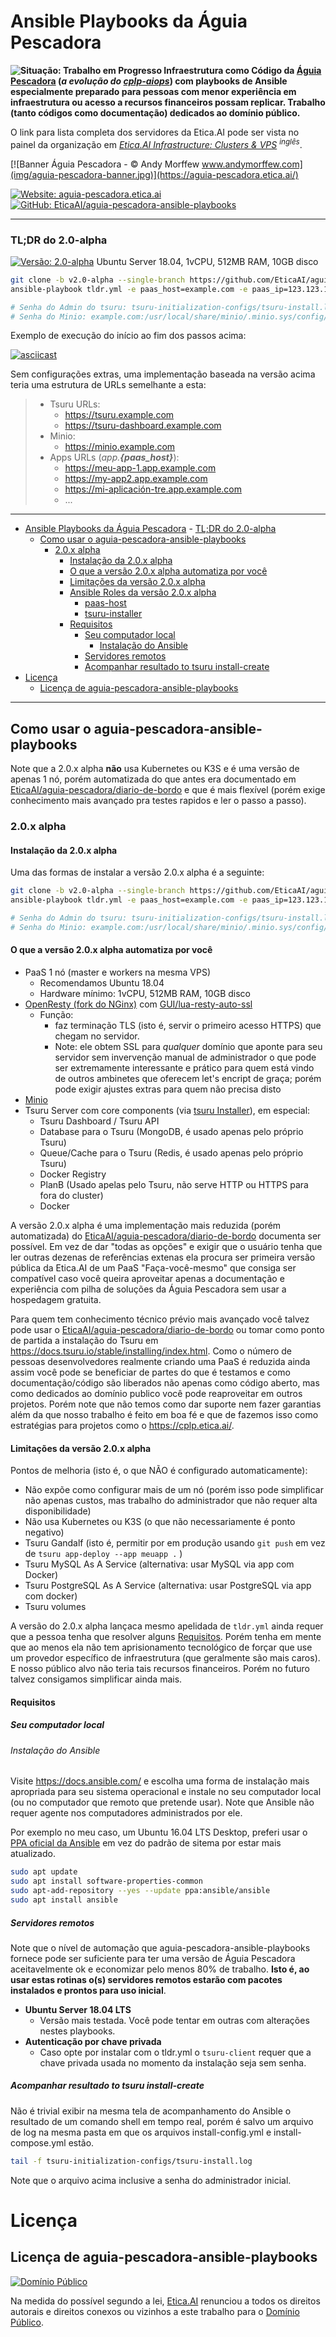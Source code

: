 # Ansible Playbooks da Águia Pescadora

**![Situação: Trabalho em Progresso](img/badges/status-work-in-progress.svg)
Infraestrutura como Código da [Águia Pescadora](https://aguia-pescadora.etica.ai/)
(_a evolução do [cplp-aiops](https://github.com/fititnt/cplp-aiops)_)
com playbooks de Ansible especialmente preparado para pessoas com menor
experiência em infraestrutura ou acesso a recursos financeiros possam replicar.
Trabalho (tanto códigos como documentação) dedicados ao domínio público.**

O link para lista completa dos servidores da Etica.AI pode ser vista no painel da
organização em _[Etica.AI Infrastructure: Clusters & VPS](https://github.com/orgs/EticaAI/projects/2) <sup>inglês</sup>_.

<!--
Acompanhe as versões lançadas usando Ansible em <https://github.com/EticaAI/aguia-pescadora-ansible-playbooks/releases>.
-->

<!-- https://aguia-pescadora.etica.ai/evolucao -->

[![Banner Águia Pescadora - © Andy Morffew www.andymorffew.com](img/aguia-pescadora-banner.jpg)](https://aguia-pescadora.etica.ai/)

[![Website: aguia-pescadora.etica.ai](img/badges/website.svg)](https://aguia-pescadora.etica.ai) [![GitHub: EticaAI/aguia-pescadora-ansible-playbooks](img/badges/github.svg)](https://github.com/EticaAI/aguia-pescadora-ansible-playbooks)

---

### TL;DR do 2.0-alpha

[![Versão: 2.0-alpha](img/badges/version-2.0-alpha.svg)](https://aguia-pescadora.etica.ai/evolucao/) Ubuntu Server 18.04, 1vCPU, 512MB RAM, 10GB disco

```bash
git clone -b v2.0-alpha --single-branch https://github.com/EticaAI/aguia-pescadora-ansible-playbooks.git .
ansible-playbook tldr.yml -e paas_host=example.com -e paas_ip=123.123.123.123

# Senha do Admin do tsuru: tsuru-initialization-configs/tsuru-install.log
# Senha do Minio: example.com:/usr/local/share/minio/.minio.sys/config/config.json
```
Exemplo de execução do início ao fim dos passos acima:

[![asciicast](https://asciinema.org/a/XVvYrlSyQPeipOX1GHwYdy5bR.svg)](https://asciinema.org/a/XVvYrlSyQPeipOX1GHwYdy5bR)

Sem configurações extras, uma implementação baseada na versão acima teria uma
estrutura de URLs semelhante a esta:

> - Tsuru URLs:
>   - https://tsuru.example.com
>   - https://tsuru-dashboard.example.com
> - Minio:
>   - https://minio.example.com
> - Apps URLs (_app.**{paas_host}**_):
>   - https://meu-app-1.app.example.com
>   - https://my-app2.app.example.com
>   - https://mi-aplicación-tre.app.example.com
>   - ...

---

<!-- TOC depthFrom:1 -->

- [Ansible Playbooks da Águia Pescadora](#ansible-playbooks-da-águia-pescadora)
        - [TL;DR do 2.0-alpha](#tldr-do-20-alpha)
    - [Como usar o aguia-pescadora-ansible-playbooks](#como-usar-o-aguia-pescadora-ansible-playbooks)
        - [2.0.x alpha](#20x-alpha)
            - [Instalação da 2.0.x alpha](#instalação-da-20x-alpha)
            - [O que a versão 2.0.x alpha automatiza por você](#o-que-a-versão-20x-alpha-automatiza-por-você)
            - [Limitações da versão 2.0.x alpha](#limitações-da-versão-20x-alpha)
            - [Ansible Roles da versão 2.0.x alpha](#ansible-roles-da-versão-20x-alpha)
                - [paas-host](#paas-host)
                - [tsuru-installer](#tsuru-installer)
            - [Requisitos](#requisitos)
                - [Seu computador local](#seu-computador-local)
                    - [Instalação do Ansible](#instalação-do-ansible)
                - [Servidores remotos](#servidores-remotos)
                - [Acompanhar resultado to tsuru install-create](#acompanhar-resultado-to-tsuru-install-create)
- [Licença](#licença)
    - [Licença de aguia-pescadora-ansible-playbooks](#licença-de-aguia-pescadora-ansible-playbooks)

<!-- /TOC -->

----

<!--
@TODO saber mais sobre o AWX Project https://github.com/ansible/awx (fititnt, 2019-06-29 04:15 BRT)
-->

## Como usar o aguia-pescadora-ansible-playbooks

Note que a 2.0.x alpha **não** usa Kubernetes ou K3S e é uma versão de apenas 1 nó,
porém automatizada do que antes era documentado em [EticaAI/aguia-pescadora/diario-de-bordo](https://github.com/EticaAI/aguia-pescadora/tree/master/diario-de-bordo) e que é mais flexível (porém exige conhecimento mais avançado
pra testes rapidos e ler o passo a passo).

### 2.0.x alpha

#### Instalação da 2.0.x alpha
Uma das formas de instalar a versão 2.0.x alpha é a seguinte:

```bash
git clone -b v2.0-alpha --single-branch https://github.com/EticaAI/aguia-pescadora-ansible-playbooks.git .
ansible-playbook tldr.yml -e paas_host=example.com -e paas_ip=123.123.123.123

# Senha do Admin do tsuru: tsuru-initialization-configs/tsuru-install.log
# Senha do Minio: example.com:/usr/local/share/minio/.minio.sys/config/config.json
```

#### O que a versão 2.0.x alpha automatiza por você

- PaaS 1 nó (master e workers na mesma VPS)
  - Recomendamos Ubuntu 18.04
  - Hardware mínimo: 1vCPU, 512MB RAM, 10GB disco
- [OpenResty (fork do NGinx)](https://openresty.org) com [GUI/lua-resty-auto-ssl](https://github.com/GUI/lua-resty-auto-ssl)
  - Função:
    - faz terminação TLS (isto é, servir o primeiro acesso HTTPS) que chegam no servidor.
    - Note: ele obtem SSL para _qualquer_ domínio que aponte para seu servidor
      sem invervenção manual de administrador o que pode ser extremamente
      interessante e prático para quem está vindo de outros ambinetes que
      oferecem let's encript de graça; porém pode exigir ajustes extras para
      quem não precisa disto
- [Minio](https://min.io/)
- Tsuru Server com core components (via [tsuru Installer](https://docs.tsuru.io/stable/installing/using-tsuru-installer.html)), em especial:
  - Tsuru Dashboard / Tsuru API
  - Database para o Tsuru (MongoDB, é usado apenas pelo próprio Tsuru)
  - Queue/Cache para o Tsuru (Redis, é usado apenas pelo próprio Tsuru)
  - Docker Registry
  - PlanB (Usado apelas pelo Tsuru, não serve HTTP ou HTTPS para fora do cluster)
  - Docker

A versão 2.0.x alpha é uma implementação mais reduzida (porém automatizada) do
[EticaAI/aguia-pescadora/diario-de-bordo](https://github.com/EticaAI/aguia-pescadora/tree/master/diario-de-bordo)
documenta ser possível. Em vez de dar "todas as opções" e exigir que o usuário
tenha que ler outras dezenas de referências extenas ela procura ser primeira
versão pública da Etica.AI de um PaaS "Faça-você-mesmo" que consiga ser
compatível caso você queira aproveitar apenas a documentação e experiência com
pilha de soluções da Águia Pescadora sem usar a hospedagem gratuita.

Para quem tem conhecimento técnico prévio mais avançado você talvez pode usar o
[EticaAI/aguia-pescadora/diario-de-bordo](https://github.com/EticaAI/aguia-pescadora/tree/master/diario-de-bordo)
ou tomar como ponto de partida a instalação do Tsuru em
<https://docs.tsuru.io/stable/installing/index.html>. Como o número de pessoas
desenvolvedores realmente criando uma PaaS é reduzida ainda assim você pode se
beneficiar de partes do que é testamos e como documentação/código são liberados
não apenas como código aberto, mas como dedicados ao domínio publico você pode
reaproveitar em outros projetos. Porém note que não temos como dar suporte nem
fazer garantias além da que nosso trabalho é feito em boa fé e que de fazemos
isso como estratégias para projetos como o <https://cplp.etica.ai/>.

#### Limitações da versão 2.0.x alpha

Pontos de melhoria (isto é, o que NÃO é configurado automaticamente):

- Não expõe como configurar mais de um nó (porém isso pode simplificar não apenas custos, mas trabalho do administrador que não requer alta disponibilidade)
- Não usa Kubernetes ou K3S (o que não necessariamente é ponto negativo)
- Tsuru Gandalf (isto é, permitir por em produção usando `git push` em vez de `tsuru app-deploy --app meuapp .` )
- Tsuru MySQL As A Service (alternativa: usar MySQL via app com Docker)
- Tsuru PostgreSQL As A Service (alternativa: usar PostgreSQL via app com docker)
- Tsuru volumes

A versão do 2.0.x alpha lançaca mesmo apelidada de `tldr.yml` ainda requer que
a pessoa tenha que resolver alguns [Requisitos](#Requisitos). Porém tenha em
mente que ao menos ela não tem aprisionamento tecnológico de forçar que use
um provedor específico de infraestrutura (que geralmente são mais caros). E
nosso público alvo não teria tais recursos financeiros. Porém no futuro talvez
consigamos simplificar ainda mais.

<!--

#### Ansible Roles da versão 2.0.x alpha

##### paas-host

- [paas-host](roles/paas-host/README.md)

`paas-host` é a função responsável por preparar a(s) VPSs para fazer
terminação TLS (isto é, servir o primeiro acesso HTTPS) que chegam no servidor.
Usa o [OpenResty](https://github.com/openresty/openresty) +
[GUI/lua-resty-auto-ssl](https://github.com/GUI/lua-resty-auto-ssl).

##### tsuru-installer

- [tsuru-installer](roles/tsuru-installer/README.md)

Oferece uma versão mais limitada do que o fantástico
[Tsuru Installer](https://docs.tsuru.io/stable/installing/using-tsuru-installer.html)
automatizaria por você.

A função dele é criar na pasta [tsuru-initialization-configs](tsuru-initialization-configs/)
os arquivos de configuração que são parâmetros usados na chamada
`tsuru install-create -c install-config.yml -e install-compose.yml`. Caso você
não tenha o [Docker](https://docs.docker.com/install/),
[Docker Machine](https://docs.docker.com/machine/install-machine/) e o
[Tsuru Client](https://tsuru-client.readthedocs.io/en/latest/installing.html)
irá alertar.

-->

#### Requisitos

##### Seu computador local

###### Instalação do Ansible
Visite <https://docs.ansible.com/> e escolha uma forma de instalação mais
apropriada para seu sistema operacional e instale no seu computador local (ou
no computador que remoto que pretende usar). Note que Ansible não requer agente
nos computadores administrados por ele.

Por exemplo no meu caso, um Ubuntu 16.04 LTS Desktop, preferi usar o
[PPA oficial da Ansible](https://launchpad.net/~ansible/+archive/ubuntu/ansible)
em vez do padrão de sitema por estar mais atualizado.

```bash
sudo apt update
sudo apt install software-properties-common
sudo apt-add-repository --yes --update ppa:ansible/ansible
sudo apt install ansible
```

##### Servidores remotos

Note que o nível de automação que aguia-pescadora-ansible-playbooks fornece
pode ser suficiente para ter uma versão de Águia Pescadora aceitavelmente ok
e economizar pelo menos 80% de trabalho. **Isto é, ao usar estas rotinas o(s)
servidores remotos estarão com pacotes instalados e prontos para uso inicial**.

- **Ubuntu Server 18.04 LTS**
    - Versão mais testada. Você pode tentar em outras com alterações nestes
      playbooks.
- **Autenticação por chave privada**
    - Caso opte por instalar com o tldr.yml o `tsuru-client` requer que a
      chave privada usada no momento da instalação seja sem senha.

##### Acompanhar resultado to tsuru install-create

Não é trivial exibir na mesma tela de acompanhamento do Ansible o resultado de
um comando shell em tempo real, porém é salvo um arquivo de log na mesma pasta
em que os arquivos install-config.yml e install-compose.yml estão.

```bash
tail -f tsuru-initialization-configs/tsuru-install.log
```

Note que o arquivo acima inclusive a senha do administrador inicial.

# Licença

<!--

_@TODO: explicar sobre licenças extras (fititnt, 2019-06-30 05:53 BRT)_

-->

## Licença de aguia-pescadora-ansible-playbooks

[![Domínio Público](img/public-domain.png)](UNLICENSE)

Na medida do possível segundo a lei, [Etica.AI](https://etica.ai)
renunciou a todos os direitos autorais e direitos conexos ou vizinhos a este
trabalho para o [Domínio Público](UNLICENSE).
